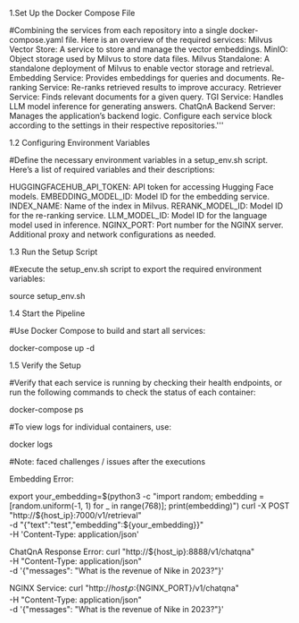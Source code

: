 
1.Set Up the Docker Compose File

#Combining the services from each repository into a single docker-compose.yaml file. Here is an overview of the required services:
Milvus Vector Store: A service to store and manage the vector embeddings.
MinIO: Object storage used by Milvus to store data files.
Milvus Standalone: A standalone deployment of Milvus to enable vector storage and retrieval.
Embedding Service: Provides embeddings for queries and documents.
Re-ranking Service: Re-ranks retrieved results to improve accuracy.
Retriever Service: Finds relevant documents for a given query.
TGI Service: Handles LLM model inference for generating answers.
ChatQnA Backend Server: Manages the application’s backend logic.
Configure each service block according to the settings in their respective repositories.'''

1.2 Configuring Environment Variables

#Define the necessary environment variables in a setup_env.sh script. Here’s a list of required variables and their descriptions:

HUGGINGFACEHUB_API_TOKEN: API token for accessing Hugging Face models.
EMBEDDING_MODEL_ID: Model ID for the embedding service.
INDEX_NAME: Name of the index in Milvus.
RERANK_MODEL_ID: Model ID for the re-ranking service.
LLM_MODEL_ID: Model ID for the language model used in inference.
NGINX_PORT: Port number for the NGINX server.
Additional proxy and network configurations as needed.

1.3 Run the Setup Script

#Execute the setup_env.sh script to export the required environment variables:

source setup_env.sh

1.4 Start the Pipeline

#Use Docker Compose to build and start all services:

docker-compose up -d

1.5 Verify the Setup

#Verify that each service is running by checking their health endpoints, or run the following commands to check the status of each container:

docker-compose ps

#To view logs for individual containers, use:

docker logs <container-id>

#Note: faced challenges / issues after the executions

Embedding Error:

export your_embedding=$(python3 -c "import random; embedding = [random.uniform(-1, 1) for _ in range(768)]; print(embedding)")
curl -X POST "http://${host_ip}:7000/v1/retrieval" \
     -d "{\"text\":\"test\",\"embedding\":${your_embedding}}" \
     -H 'Content-Type: application/json'


ChatQnA Response Error:
curl "http://${host_ip}:8888/v1/chatqna" \
     -H "Content-Type: application/json" \
     -d '{"messages": "What is the revenue of Nike in 2023?"}'
	 
 NGINX Service:
 curl "http://${host_ip}:${NGINX_PORT}/v1/chatqna" \
     -H "Content-Type: application/json" \
     -d '{"messages": "What is the revenue of Nike in 2023?"}'
